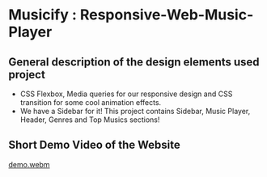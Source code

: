 # Musicify : Responsive-Web-Music-Player
## General description of the design elements used project 

- CSS Flexbox, Media queries for our responsive design and CSS transition for some cool animation effects.
- We have a Sidebar for it! This project contains Sidebar, Music Player, Header, Genres and Top Musics sections!

## Short Demo Video of the Website

[demo.webm](https://github.com/varan1707/musicify-web-music-player/assets/85610764/2d9c9317-281c-4fd4-b21b-260c6c36f6f7)
